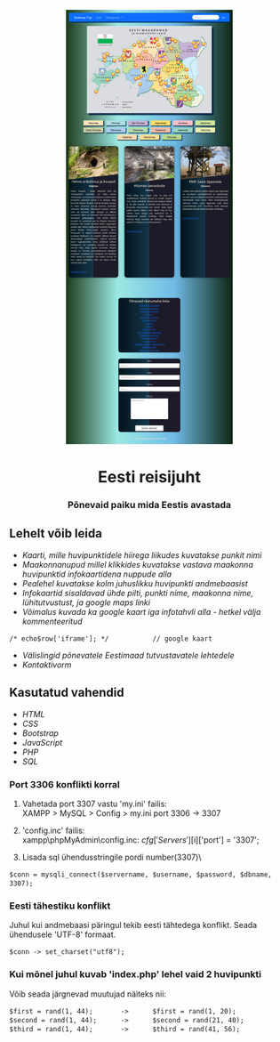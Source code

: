 <p align="center"><img src="Screenshot.png" width="300px"></p>

<h1 align="center">
    <strong>Eesti reisijuht</strong>
</h1>
<h3 align="center">
    Põnevaid paiku mida Eestis avastada
</h3>


## Lehelt võib leida
* *Kaarti, mille huvipunktidele hiirega liikudes kuvatakse punkit nimi*
* *Maakonnanupud millel klikkides kuvatakse vastava maakonna huvipunktid infokaartidena nuppude alla*
* *Pealehel kuvatakse kolm juhuslikku huvipunkti andmebaasist*
* *Infokaartid sisaldavad ühde pilti, punkti nime, maakonna nime, lühitutvustust, ja google maps linki*
* *Võimalus kuvada ka google kaart iga infotahvli alla - hetkel välja kommenteeritud*
```
/* echo$row['iframe']; */			// google kaart
```
* *Välislingid põnevatele Eestimaad tutvustavatele lehtedele*
* *Kontaktivorm*


## Kasutatud vahendid
* *HTML*
* *CSS*
* *Bootstrap*
* *JavaScript*
* *PHP*
* *SQL*

### Port 3306 konflikti korral
1. Vahetada port 3307 vastu 'my.ini' failis:\
XAMPP > MySQL > Config > my.ini port 3306 -> 3307

2. 'config.inc' failis:\
xampp\phpMyAdmin\config.inc:
$cfg['Servers'][$i]['port'] = '3307';

3. Lisada sql ühendusstringile pordi number(3307)\
```
$conn = mysqli_connect($servername, $username, $password, $dbname, 3307);
```

### Eesti tähestiku konflikt
Juhul kui andmebaasi päringul tekib eesti tähtedega konflikt.
Seada ühendusele 'UTF-8' formaat.
```
$conn -> set_charset("utf8");
```

### Kui mõnel juhul kuvab 'index.php' lehel vaid 2 huvipunkti
Võib seada järgnevad muutujad näiteks nii:
```
$first = rand(1, 44);       ->      $first = rand(1, 20);
$second = rand(1, 44);      ->      $second = rand(21, 40);
$third = rand(1, 44);       ->      $third = rand(41, 56);
```
